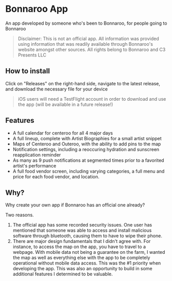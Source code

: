 # Bonnaroo App

An app developed by someone who's been to Bonnaroo, for people going to Bonnaroo

> Disclaimer: This is not an official app. All information was provided using information that was readily available through Bonnaroo's website amongst other sources. All rights belong to Bonnaroo and C3 Presents LLC

## How to install

Click on "Releases" on the right-hand side, navigate to the latest release, and download the necessary file for your device

> iOS users will need a TestFlight account in order to download and use the app (will be available in a future release!)

## Features

- A full calendar for centeroo for all 4 major days
- A full lineup, complete with Artist Biographies for a small artist snippet
- Maps of Centeroo and Outeroo, with the ability to add pins to the map
- Notification settings, including a reoccuring hydration and sunscreen reapplication reminder
- As many as 9 push notifications at segmented times prior to a favorited artist's performance
- A full food vendor screen, including varying categories, a full menu and price for each food vendor, and location.

## Why?

Why create your own app if Bonnaroo has an official one already?

Two reasons.

1. The official app has some recorded security issues. One user has mentioned that someone was able to access and install malicious software through bluetooth, causing them to have to wipe their phone.
2. There are major design fundamentals that I didn't agree with. For instance, to access the map on the app, you have to travel to a webpage. With mobile data not being a guarantee on the farm, I wanted the map as well as everything else with the app to be completely operational without mobile data access. This was the #1 priority when developing the app. This was also an opportunity to build in some additional features I determined to be valuable.
